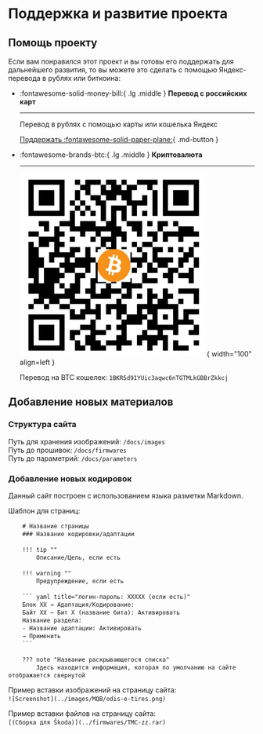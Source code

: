 # Поддержка и развитие проекта

## Помощь проекту

Если вам понравился этот проект и вы готовы его поддержать для дальнейшего развития, 
то вы можете это сделать с помощью Яндекс-перевода в рублях или биткоина:

<div class="grid cards" markdown>

-   :fontawesome-solid-money-bill:{ .lg .middle } __Перевод с российских карт__

    ---
    Перевод в рублях c помощью карты или кошелька Яндекс  

    [Поддержать :fontawesome-solid-paper-plane:](https://yoomoney.ru/to/4100110582992748/100){ .md-button }

-   :fontawesome-brands-btc:{ .lg .middle } __Криптовалюта__

    ---
    ![BTC wallet](./images/btc.png){ width="100" align=left }  
    
    Перевод на BTC кошелек: `1BKR5d91YUic3aqwc6nTGTMLkGBBrZkkcj`

</div>

## Добавление новых материалов

### Структура сайта

Путь для хранения изображений: `/docs/images`  
Путь до прошивок: `/docs/firmwares`  
Путь до параметрий: `/docs/parameters`  

### Добавление новых кодировок

Данный сайт построен с использованием языка разметки Markdown.  

Шаблон для страниц:

```
    # Название страницы
    ### Название кодировки/адаптации

    !!! tip ""
        Описание/Цель, если есть

    !!! warning ""
        Предупреждение, если есть

    ``` yaml title="логин-пароль: XXXXX (если есть)"
    Блок XX → Адаптация/Кодирование:
    Байт XX – Бит X (название бита): Активировать
    Название раздела:
    - Название адаптации: Активировать
    → Применить
    ```

    ??? note "Название раскрывающегося списка"
        Здесь находится информация, которая по умолчанию на сайте отображается свернутой
```

Пример вставки изображений на страницу сайта:  
```![Screenshot](../images/MQB/odis-e-tires.png)```

Пример вставки файлов на страницу сайта:  
```[(Сборка для Škoda)](../firmwares/TMC-zz.rar)```